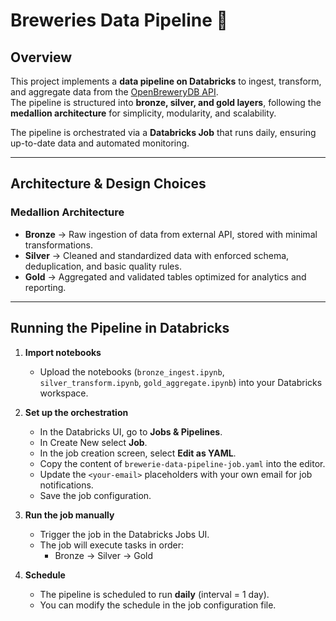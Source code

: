# Breweries Data Pipeline 🍺

## Overview
This project implements a **data pipeline on Databricks** to ingest, transform, and aggregate data from the [OpenBreweryDB API](https://www.openbrewerydb.org/).  
The pipeline is structured into **bronze, silver, and gold layers**, following the **medallion architecture** for simplicity, modularity, and scalability.  

The pipeline is orchestrated via a **Databricks Job** that runs daily, ensuring up-to-date data and automated monitoring.  

---

## Architecture & Design Choices

### Medallion Architecture
- **Bronze** → Raw ingestion of data from external API, stored with minimal transformations.  
- **Silver** → Cleaned and standardized data with enforced schema, deduplication, and basic quality rules.  
- **Gold** → Aggregated and validated tables optimized for analytics and reporting.

---

## Running the Pipeline in Databricks

1. **Import notebooks**  
   - Upload the notebooks (`bronze_ingest.ipynb`, `silver_transform.ipynb`, `gold_aggregate.ipynb`) into your Databricks workspace.  

2. **Set up the orchestration**  
   - In the Databricks UI, go to **Jobs & Pipelines**.  
   - In Create New select **Job**.  
   - In the job creation screen, select **Edit as YAML**.  
   - Copy the content of `brewerie-data-pipeline-job.yaml` into the editor.  
   - Update the `<your-email>` placeholders with your own email for job notifications.  
   - Save the job configuration.  

3. **Run the job manually**  
   - Trigger the job in the Databricks Jobs UI.  
   - The job will execute tasks in order:  
     - Bronze → Silver → Gold  

4. **Schedule**  
   - The pipeline is scheduled to run **daily** (interval = 1 day).  
   - You can modify the schedule in the job configuration file.  
